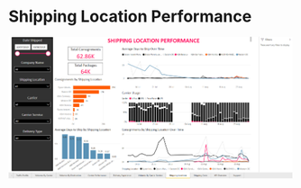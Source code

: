 # Shipping Location Performance

<a href="../images/reports/location-performance.png" target="_blank">
    <img src="../images/reports/location-performance.png"/>
</a>